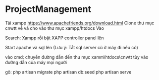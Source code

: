 ﻿# ProjectManagement

Tải xampp
https://www.apachefriends.org/download.html
Clone thư mục cnwtt về và cho vào thư mục xampp/htdocs
Vào 

Search: Xampp rồi bật XAPP controller panel lên

Start apache và sql lên (Lưu ý: Tắt sql server cũ ở máy đi nếu có)

vào cmd:
chuyển đường dẫn đến thư mục xamm\htdocs\cnwtt tùy vào đường dẫn của máy mọi người

gõ: 
php artisan migrate
php artisan db:seed
php artisan serve 


